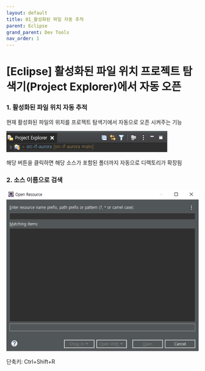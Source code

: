 ```yaml
---
layout: default
title: 01_활성화된 파일 자동 추적
parent: Eclipse
grand_parent: Dev Tools
nav_order: 1
---
```


# [Eclipse] 활성화된 파일 위치 프로젝트 탐색기(Project Explorer)에서 자동 오픈  


### 1. 활성화된 파일 위치 자동 추적  
현재 활성화된 파일의 위치를 프로젝트 탐색기에서 자동으로 오픈 시켜주는 기능  


<img src="./img/230404_01.png">  


해당 버튼을 클릭하면 해당 소스가 포함된 폴더까지 자동으로 디렉토리가 확장됨  


### 2. 소스 이름으로 검색  

<img src="./img/230404_02.png">

단축키: Ctrl+Shift+R  
